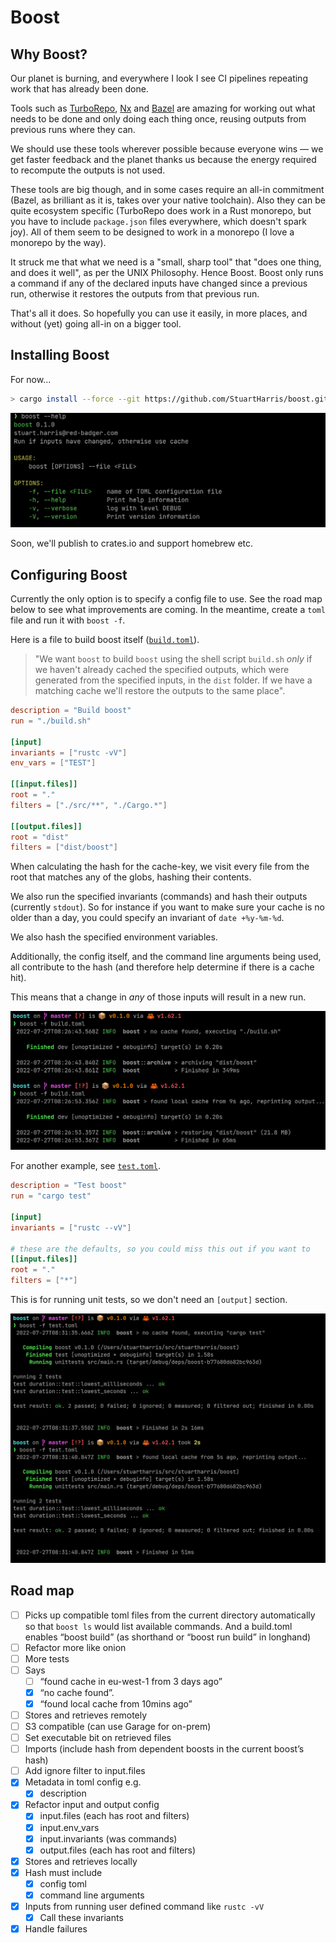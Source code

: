 # Boost

## Why Boost?

Our planet is burning, and everywhere I look I see CI pipelines repeating work that has already been done.

Tools such as [TurboRepo](https://turborepo.org/), [Nx](https://nx.dev/) and [Bazel](https://bazel.build/) are amazing for working out what needs to be done and only doing each thing once, reusing outputs from previous runs where they can.

We should use these tools wherever possible because everyone wins — we get faster feedback and the planet thanks us because the energy required to recompute the outputs is not used.

These tools are big though, and in some cases require an all-in commitment (Bazel, as brilliant as it is, takes over your native toolchain). Also they can be quite ecosystem specific (TurboRepo does work in a Rust monorepo, but you have to include `package.json` files everywhere, which doesn't spark joy). All of them seem to be designed to work in a monorepo (I love a monorepo by the way).

It struck me that what we need is a "small, sharp tool" that "does one thing, and does it well", as per the UNIX Philosophy. Hence Boost. Boost only runs a command if any of the declared inputs have changed since a previous run, otherwise it restores the outputs from that previous run.

That's all it does. So hopefully you can use it easily, in more places, and without (yet) going all-in on a bigger tool.

## Installing Boost

For now...

```bash
> cargo install --force --git https://github.com/StuartHarris/boost.git
```

![help](./docs/boost-help.png)

Soon, we'll publish to crates.io and support homebrew etc.

## Configuring Boost

Currently the only option is to specify a config file to use. See the road map below to see what improvements are coming. In the meantime, create a `toml` file and run it with `boost -f`.

Here is a file to build boost itself ([`build.toml`](./build.toml)).

> "We want `boost` to build `boost` using the shell script `build.sh` _only_ if we haven't already cached the specified outputs, which were generated from the specified inputs, in the `dist` folder. If we have a matching cache we'll restore the outputs to the same place".

```toml
description = "Build boost"
run = "./build.sh"

[input]
invariants = ["rustc -vV"]
env_vars = ["TEST"]

[[input.files]]
root = "."
filters = ["./src/**", "./Cargo.*"]

[[output.files]]
root = "dist"
filters = ["dist/boost"]
```

When calculating the hash for the cache-key, we visit every file from the root that matches any of the globs, hashing their contents.

We also run the specified invariants (commands) and hash their outputs (currently `stdout`). So for instance if you want to make sure your cache is no older than a day, you could specify an invariant of `date +%y-%m-%d`.

We also hash the specified environment variables.

Additionally, the config itself, and the command line arguments being used, all contribute to the hash (and therefore help determine if there is a cache hit).

This means that a change in _any_ of those inputs will result in a new run.

![example](./docs/boost1.png)

For another example, see [`test.toml`](./test.toml).

```toml
description = "Test boost"
run = "cargo test"

[input]
invariants = ["rustc --vV"]

# these are the defaults, so you could miss this out if you want to
[[input.files]]
root = "."
filters = ["*"]
```

This is for running unit tests, so we don't need an `[output]` section.

![example](./docs/boost2.png)

## Road map

- [ ] Picks up compatible toml files from the current directory automatically so that `boost ls` would list available commands. And a build.toml enables “boost build” (as shorthand or “boost run build” in longhand)
- [ ] Refactor more like onion
- [ ] More tests
- [ ] Says
  - [ ] “found cache in eu-west-1 from 3 days ago”
  - [x] “no cache found”.
  - [x] “found local cache from 10mins ago”
- [ ] Stores and retrieves remotely
- [ ] S3 compatible (can use Garage for on-prem)
- [ ] Set executable bit on retrieved files
- [ ] Imports (include hash from dependent boosts in the current boost’s hash)
- [ ] Add ignore filter to input.files
- [x] Metadata in toml config e.g.
  - [x] description
- [x] Refactor input and output config
  - [x] input.files (each has root and filters)
  - [x] input.env_vars
  - [x] input.invariants (was commands)
  - [x] output.files (each has root and filters)
- [x] Stores and retrieves locally
- [x] Hash must include
  - [x] config toml
  - [x] command line arguments
- [x] Inputs from running user defined command like `rustc -vV`
  - [x] Call these invariants
- [x] Handle failures
